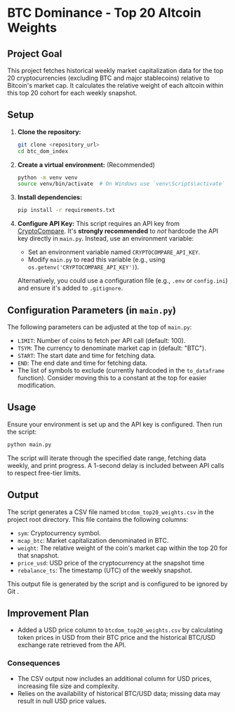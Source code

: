 # BTC Dominance - Top 20 Altcoin Weights

## Project Goal

This project fetches historical weekly market capitalization data for the top 20 cryptocurrencies (excluding BTC and major stablecoins) relative to Bitcoin's market cap. It calculates the relative weight of each altcoin within this top 20 cohort for each weekly snapshot.

## Setup

1.  **Clone the repository:**
    ```bash
    git clone <repository_url>
    cd btc_dom_index
    ```
2.  **Create a virtual environment:** (Recommended)
    ```bash
    python -m venv venv
    source venv/bin/activate  # On Windows use `venv\Scripts\activate`
    ```
3.  **Install dependencies:**
    ```bash
    pip install -r requirements.txt
    ```
4.  **Configure API Key:**
    This script requires an API key from [CryptoCompare](https://min-api.cryptocompare.com/). It's **strongly recommended** to *not* hardcode the API key directly in `main.py`. Instead, use an environment variable:
    *   Set an environment variable named `CRYPTOCOMPARE_API_KEY`.
    *   Modify `main.py` to read this variable (e.g., using `os.getenv('CRYPTOCOMPARE_API_KEY')`).

    Alternatively, you could use a configuration file (e.g., `.env` or `config.ini`) and ensure it's added to `.gitignore`.

## Configuration Parameters (in `main.py`)

The following parameters can be adjusted at the top of `main.py`:

*   `LIMIT`: Number of coins to fetch per API call (default: 100).
*   `TSYM`: The currency to denominate market cap in (default: "BTC").
*   `START`: The start date and time for fetching data.
*   `END`: The end date and time for fetching data.
*   The list of symbols to exclude (currently hardcoded in the `to_dataframe` function). Consider moving this to a constant at the top for easier modification.

## Usage

Ensure your environment is set up and the API key is configured. Then run the script:

```bash
python main.py
```

The script will iterate through the specified date range, fetching data weekly, and print progress. A 1-second delay is included between API calls to respect free-tier limits.

## Output

The script generates a CSV file named `btcdom_top20_weights.csv` in the project root directory. This file contains the following columns:

*   `sym`: Cryptocurrency symbol.
*   `mcap_btc`: Market capitalization denominated in BTC.
*   `weight`: The relative weight of the coin's market cap within the top 20 for that snapshot.
*   `price_usd`: USD price of the cryptocurrency at the snapshot time
*   `rebalance_ts`: The timestamp (UTC) of the weekly snapshot.

This output file is generated by the script and is configured to be ignored by Git .
## Improvement Plan

*   Added a USD price column to `btcdom_top20_weights.csv` by calculating token prices in USD from their BTC price and the historical BTC/USD exchange rate retrieved from the API.

### Consequences

*   The CSV output now includes an additional column for USD prices, increasing file size and complexity.
*   Relies on the availability of historical BTC/USD data; missing data may result in null USD price values.